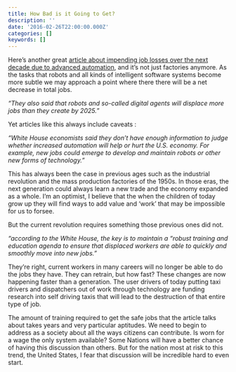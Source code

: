 ```yaml
---
title: How Bad is it Going to Get?
description: ''
date: '2016-02-26T22:00:00.000Z'
categories: []
keywords: []
---
```


Here’s another great [article about impending job losses over the next decade due to advanced automation](http://www.huffingtonpost.com/entry/white-house-robot-workers_us_56cdd89ce4b0928f5a6de955), and it’s not just factories anymore. As the tasks that robots and all kinds of intelligent software systems become more subtle we may approach a point where there there will be a net decrease in total jobs.

_“They also said that robots and so-called digital agents will displace more jobs than they create by 2025._”

Yet articles like this always include caveats :

_“White House economists said they don’t have enough information to judge whether increased automation will help or hurt the U.S. economy. For example, new jobs could emerge to develop and maintain robots or other new forms of technology.”_

This has always been the case in previous ages such as the industrial revolution and the mass production factories of the 1950s. In those eras, the next generation could always learn a new trade and the economy expanded as a whole. I’m an optimist, I believe that the when the children of today grow up they will find ways to add value and ‘work’ that may be impossible for us to forsee.

But the current revolution requires something those previous ones did not.

_“according to the White House, the key is to maintain a “robust training and education agenda to ensure that displaced workers are able to quickly and smoothly move into new jobs.”_

They’re right, current workers in many careers will no longer be able to do the jobs they have. They can retrain, but how fast? These changes are now happening faster than a generation. The user drivers of today putting taxi drivers and dispatchers out of work through technology are funding research into self driving taxis that will lead to the destruction of that entire type of job.

The amount of training required to get the safe jobs that the article talks about takes years and very particular aptitudes. We need to begin to address as a society about all the ways citizens can contribute. Is worn for a wage the only system available? Some Nations will have a better chance of having this discussion than others. But for the nation most at risk to this trend, the United States, I fear that discussion will be incredible hard to even start.

